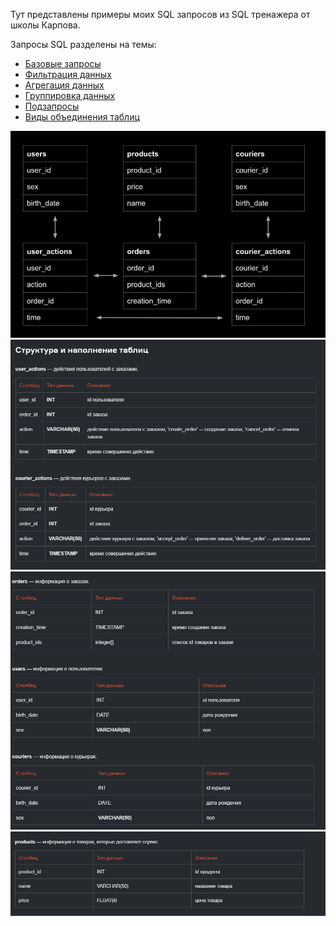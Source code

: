 Тут представлены примеры моих SQL запросов из SQL тренажера от школы Карпова.

Запросы SQL разделены на темы:
- [Базовые запросы](1-3_lessons)
- [Фильтрация данных](../4_lesson_data_filtering) 
- [Агрегация данных](../5_lesson_data_aggregation) 
- [Группировка данных](../6_lesson_data_grouping) 
- [Подзапросы](../7_lesson_subqueries) 
- [Виды объединения таблиц](../8_lesson_joins) 

![Схема БД](BD_scheme.png)
![Структура таблиц](structure_1.png)
![Структура таблиц](structure_2.png)
![Структура таблиц](structure_3.png)
